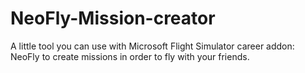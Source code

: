 # NeoFly-Mission-creator
A little tool you can use with Microsoft Flight Simulator career addon: NeoFly to create missions in order to fly with your friends.
